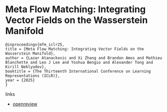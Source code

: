 # Meta Flow Matching: Integrating Vector Fields on the Wasserstein Manifold

```
@inproceedings{mfm_iclr25,
title = {Meta Flow Matching: Integrating Vector Fields on the Wasserstein Manifold},
author = {Lazar Atanackovic and Xi Zhang and Brandon Amos and Mathieu Blanchette and Leo J Lee and Yoshua Bengio and Alexander Tong and Kirill Neklyudov},
booktitle = {The Thirteenth International Conference on Learning Representations (ICLR)},
year = {2025}
}
```

links
- [openreview](https://openreview.net/forum?id=9SYczU3Qgm)
